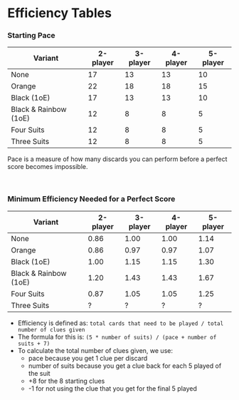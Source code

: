 # Efficiency Tables

### Starting Pace

| Variant               | 2-player | 3-player | 4-player | 5-player |
| --------------------- | -------- | -------- | -------- | -------- |
| None                  | 17       | 13       | 13       | 10       |
| Orange                | 22       | 18       | 18       | 15       |
| Black (1oE)           | 17       | 13       | 13       | 10       |
| Black & Rainbow (1oE) | 12       | 8        | 8        | 5        |
| Four Suits            | 12       | 8        | 8        | 5        |
| Three Suits           | 12        | 8        | 8        | 5        |

Pace is a measure of how many discards you can perform before a perfect score becomes impossible.

<br />

### Minimum Efficiency Needed for a Perfect Score

| Variant               | 2-player | 3-player | 4-player | 5-player |
| --------------------- | -------- | -------- | -------- | -------- |
| None                  | 0.86     | 1.00     | 1.00     | 1.14     |
| Orange                | 0.86     | 0.97     | 0.97     | 1.07     |
| Black (1oE)           | 1.00     | 1.15     | 1.15     | 1.30     |
| Black & Rainbow (1oE) | 1.20     | 1.43     | 1.43     | 1.67     |
| Four Suits            | 0.87     | 1.05     | 1.05     | 1.25     |
| Three Suits           | ?        | ?        | ?        | ?        |

* Efficiency is defined as: `total cards that need to be played / total number of clues given`
* The formula for this is: `(5 * number of suits) / (pace + number of suits + 7)`
* To calculate the total number of clues given, we use:
  * pace because you get 1 clue per discard
  * number of suits because you get a clue back for each 5 played of the suit
  * +8 for the 8 starting clues
  * -1 for not using the clue that you get for the final 5 played
